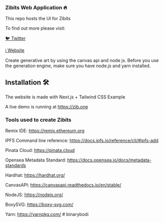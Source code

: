 
### Zibits Web Application 🔥

This repo hosts the UI for  Zibits

To find out more please visit:

[🐦 Twitter](https://twitter.com/zib0ne)

[ℹ️ Website](https://zib.one)

[](https://github.com/Mayanpunk/Mayanpunk/public/images/banner.png)

Create generative art by using the canvas api and node js. Before you use the generation engine, make sure you have node.js and yarn installed.

## Installation 🛠️

The website is made with Next.js + Tailwind CSS Example

A live demo is running at https://zib.one

### Tools used to create Zibits

Remix IDE: https://remix.ethereum.org

IPFS Command line reference: https://docs.ipfs.io/reference/cli/#ipfs-add

Pinata Cloud: https://pinata.cloud

Opensea Metadata Standard: https://docs.opensea.io/docs/metadata-standards

Hardhat: https://hardhat.org/

CanvasAPI: https://canvasapi.readthedocs.io/en/stable/

NodeJS: https://nodejs.org/

BoxySVG: https://boxy-svg.com/

Yarn: https://yarnpkg.com/
#   b i n a r y b o d i  
 
